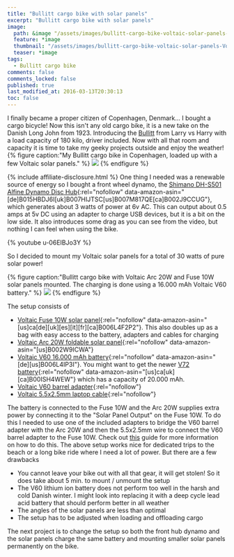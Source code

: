 ```yaml
---
title: "Bullitt cargo bike with solar panels"
excerpt: "Bullitt cargo bike with solar panels"
image:
  path: &image "/assets/images/bullitt-cargo-bike-voltaic-solar-panels-Voltaic-Arc-20W-Fuse-10W-feature.jpg"
  feature: *image
  thumbnail: "/assets/images/bullitt-cargo-bike-voltaic-solar-panels-Voltaic-Arc-20W-Fuse-10W-feature-th.jpg"
  teaser: *image
tags:
  - Bullitt cargo bike
comments: false
comments_locked: false
published: true
last_modified_at: 2016-03-13T20:30:13
toc: false
---
```

I finally became a proper citizen of Copenhagen, Denmark... I bought a cargo bicycle! Now this isn't any old cargo bike, it is a new take on the Danish Long John from 1923. Introducing the [Bullitt](http://larryvsharry.com) from Larry vs Harry with a load capacity of 180 kilo, driver included. Now with all that room and capacity it is time to take my geeky projects outside and enjoy the weather!
{% figure caption:"My Bullitt cargo bike in Copenhagen, loaded up with a few Voltaic solar panels." %}
![](/assets/images/bullitt-cargo-bike-voltaic-solar-panels-Bullitt-1024.jpg)
{% endfigure %}

{% include affiliate-disclosure.html %}
One thing I needed was a renewable source of energy so I bought a front wheel dynamo, the [Shimano DH-S501 Alfine Dynamo Disc Hub](https://www.amazon.com/dp/B007M817QE/){:rel="nofollow" data-amazon-asin="[de]B015HBDJ6I[uk]B007HIJTSC[us]B007M817QE[ca]B002J9CCUG"}, which generates about 3 watts of power at 6v AC. This can output about 0.5 amps at 5v DC using an adapter to charge USB devices, but it is a bit on the low side. It also introduces some drag as you can see from the video, but nothing I can feel when using the bike.

{% youtube u-06EIBJo3Y %}

So I decided to mount my Voltaic solar panels for a total of 30 watts of pure solar power!

{% figure caption:"Bullitt cargo bike with Voltaic Arc 20W and Fuse 10W solar panels mounted. The charging is done using a 16.000 mAh Voltaic V60 battery." %}
![](/assets/images/bullitt-cargo-bike-voltaic-solar-panels-Voltaic-Arc-20W-Fuse-10W-1024.jpg)
{% endfigure %}

The setup consists of

* [Voltaic Fuse 10W solar panel](https://www.amazon.ca/dp/B006L4F2P2/){:rel="nofollow" data-amazon-asin="[us]ca[de][uk][es][it][fr][ca]B006L4F2P2"}. This also doubles up as a bag with easy access to the battery, adapters and cables for charging
* [Voltaic Arc 20W foldable solar panel](https://www.amazon.com/dp/B002W9ICWA/){:rel="nofollow" data-amazon-asin="[us]B002W9ICWA"}
* [Voltaic V60 16.000 mAh battery](https://www.amazon.com/dp/B006L4IP3I/){:rel="nofollow" data-amazon-asin="[de][us]B006L4IP3I"}. You might want to get the newer [V72 battery](https://www.amazon.ca/dp/B00ISH4WEW/){:rel="nofollow" data-amazon-asin="[us]ca[uk][ca]B00ISH4WEW"} which has a capacity of 20.000 mAh.
* [Voltaic V60 barrel adapter](http://www.voltaicsystems.com/f5521-f3511){:rel="nofollow"}
* [Voltaic 5.5x2.5mm laptop cable](http://www.voltaicsystems.com/laptop-5525m-wire){:rel="nofollow"}

The battery is connected to the Fuse 10W and the Arc 20W supplies extra power by connecting it to the "Solar Panel Output" on the Fuse 10W. To do this I needed to use one of the included adapters to bridge the V60 barrel adapter with the Arc 20W and then the 5.5x2.5mm wire to connect the V60 barrel adapter to the Fuse 10W. Check out [this](http://www.voltaicsystems.com/blog/double-power-on-your-solar-charger/) guide for more information on how to do this.
The above setup works nice for dedicated trips to the beach or a long bike ride where I need a lot of power. But there are a few drawbacks

* You cannot leave your bike out with all that gear, it will get stolen! So it does take about 5 min. to mount / unmount the setup
* The V60 lithium ion battery does not perform too well in the harsh and cold Danish winter. I might look into replacing it with a deep cycle lead acid battery that should perform better in all weather
* The angles of the solar panels are less than optimal
* The setup has to be adjusted when loading and offloading cargo

The next project is to change the setup so both the front hub dynamo and the solar panels charge the same battery and mounting smaller solar panels permanently on the bike.
